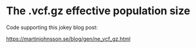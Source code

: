 # The .vcf.gz effective population size

Code supporting this jokey blog post:

https://martinjohnsson.se/blog/gen/ne_vcf_gz.html

